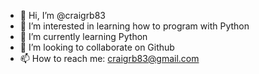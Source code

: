 - 👋 Hi, I’m @craigrb83
- 👀 I’m interested in learning how to program with Python
- 🌱 I’m currently learning Python
- 💞️ I’m looking to collaborate on Github
- 📫 How to reach me: craigrb83@gmail.com

<!---
craigrb83/craigrb83 is a ✨ special ✨ repository because its `README.md` (this file) appears on your GitHub profile.
You can click the Preview link to take a look at your changes.
--->
